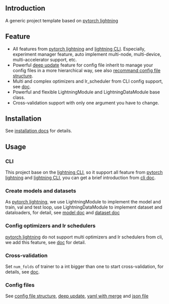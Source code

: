 ## Introduction

A generic project template based on [pytorch lightning](https://pytorch-lightning.readthedocs.io/en/stable/)

## Feature

- All features from [pytorch lightning](https://pytorch-lightning.readthedocs.io/en/stable/) and [lightning CLI](https://pytorch-lightning.readthedocs.io/en/stable/cli/lightning_cli.html). Especially, experiment manager feature, auto implement multi-node, multi-device, multi-accelerator support, etc.
- Powerful [deep update](docs/configs/deep_update.md) feature for config file inherit to manage your config files in a more hierarchical way, see also [recommand config file structure](docs/configs/config_file_structure.md).
- Multi and complex optimizers and lr_scheduler from CLI config support, see [doc](docs/core/optimizer_config.md).
- Powerful and flexible LightningModule and LightningDataModule base class.
- Cross-validation support with only one argument you have to change.

## Installation

See [installation docs](docs/installation/installation.md) for details.

## Usage

### CLI

This project base on the [lightning CLI](https://pytorch-lightning.readthedocs.io/en/stable/cli/lightning_cli.html), so it support all feature from [pytorch lightning](https://pytorch-lightning.readthedocs.io/en/stable/) and [lightning CLI](https://pytorch-lightning.readthedocs.io/en/stable/cli/lightning_cli.html), you can get a brief introduction from [cli doc](docs/tools/cli.md).

### Create models and datasets

As [pytorch lightning](https://pytorch-lightning.readthedocs.io/en/stable/), we use LightningModule to implement the model and train, val and test loop, use LightningDataModule to implement dataset and dataloaders, for detail, see [model doc](docs/core/model.md) and [dataset doc](docs/core/dataset.md)

### Config optimizers and lr schedulers

[pytorch lightning](https://pytorch-lightning.readthedocs.io/en/stable/) do not support multi optimizers and lr schedulers from cli, we add this feature, see [doc](docs/core/optimizer_config.md) for detail.

### Cross-validation

Set `num_folds` of trainer to a int bigger than one to start cross-validation, for details, see [doc](docs/core/trainer.md).

### Config files

See [config file structure](docs/configs/config_file_structure.md), [deep update](docs/configs/deep_update.md), [yaml with merge](docs/configs/argument_parsers/yaml_with_merge.md) and [json file](docs/configs/argument_parsers/json_file.md)
